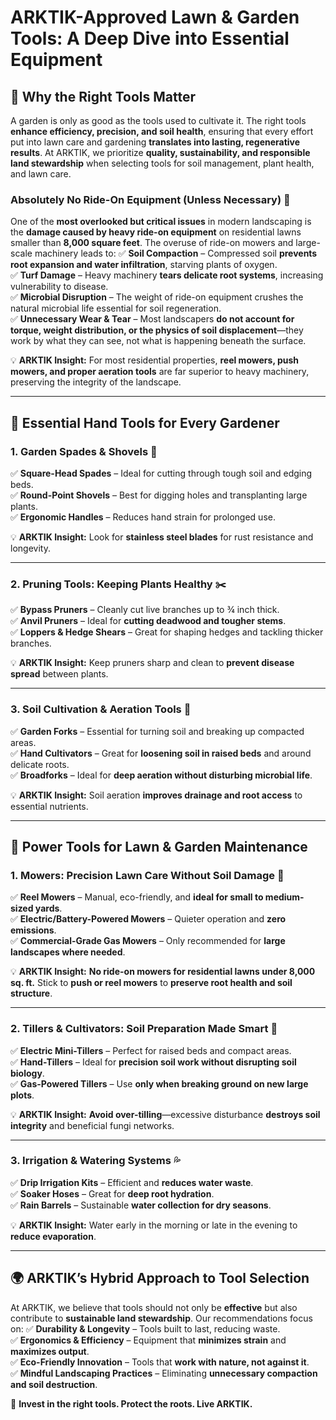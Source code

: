 # ARKTIK-Approved Lawn & Garden Tools: A Deep Dive into Essential Equipment

## 🌱 Why the Right Tools Matter
A garden is only as good as the tools used to cultivate it. The right tools **enhance efficiency, precision, and soil health**, ensuring that every effort put into lawn care and gardening **translates into lasting, regenerative results**. At ARKTIK, we prioritize **quality, sustainability, and responsible land stewardship** when selecting tools for soil management, plant health, and lawn care.

### **Absolutely No Ride-On Equipment (Unless Necessary)** 🚫
One of the **most overlooked but critical issues** in modern landscaping is the **damage caused by heavy ride-on equipment** on residential lawns smaller than **8,000 square feet**. The overuse of ride-on mowers and large-scale machinery leads to:
✅ **Soil Compaction** – Compressed soil **prevents root expansion and water infiltration**, starving plants of oxygen.  
✅ **Turf Damage** – Heavy machinery **tears delicate root systems**, increasing vulnerability to disease.  
✅ **Microbial Disruption** – The weight of ride-on equipment crushes the natural microbial life essential for soil regeneration.  
✅ **Unnecessary Wear & Tear** – Most landscapers **do not account for torque, weight distribution, or the physics of soil displacement**—they work by what they can see, not what is happening beneath the surface.  

💡 **ARKTIK Insight:** For most residential properties, **reel mowers, push mowers, and proper aeration tools** are far superior to heavy machinery, preserving the integrity of the landscape.

---

## 🏡 **Essential Hand Tools for Every Gardener**

### **1. Garden Spades & Shovels** 🔄
✅ **Square-Head Spades** – Ideal for cutting through tough soil and edging beds.  
✅ **Round-Point Shovels** – Best for digging holes and transplanting large plants.  
✅ **Ergonomic Handles** – Reduces hand strain for prolonged use.  

💡 **ARKTIK Insight:** Look for **stainless steel blades** for rust resistance and longevity.

---

### **2. Pruning Tools: Keeping Plants Healthy** ✂️
✅ **Bypass Pruners** – Cleanly cut live branches up to ¾ inch thick.  
✅ **Anvil Pruners** – Ideal for **cutting deadwood and tougher stems**.  
✅ **Loppers & Hedge Shears** – Great for shaping hedges and tackling thicker branches.  

💡 **ARKTIK Insight:** Keep pruners sharp and clean to **prevent disease spread** between plants.

---

### **3. Soil Cultivation & Aeration Tools** 🌿
✅ **Garden Forks** – Essential for turning soil and breaking up compacted areas.  
✅ **Hand Cultivators** – Great for **loosening soil in raised beds** and around delicate roots.  
✅ **Broadforks** – Ideal for **deep aeration without disturbing microbial life**.  

💡 **ARKTIK Insight:** Soil aeration **improves drainage and root access** to essential nutrients.

---

## 🚜 **Power Tools for Lawn & Garden Maintenance**

### **1. Mowers: Precision Lawn Care Without Soil Damage** 🌾
✅ **Reel Mowers** – Manual, eco-friendly, and **ideal for small to medium-sized yards**.  
✅ **Electric/Battery-Powered Mowers** – Quieter operation and **zero emissions**.  
✅ **Commercial-Grade Gas Mowers** – Only recommended for **large landscapes where needed**.  

💡 **ARKTIK Insight:** **No ride-on mowers for residential lawns under 8,000 sq. ft.** Stick to **push or reel mowers** to **preserve root health and soil structure**.

---

### **2. Tillers & Cultivators: Soil Preparation Made Smart** 🚜
✅ **Electric Mini-Tillers** – Perfect for raised beds and compact areas.  
✅ **Hand-Tillers** – Ideal for **precision soil work without disrupting soil biology**.  
✅ **Gas-Powered Tillers** – Use **only when breaking ground on new large plots**.  

💡 **ARKTIK Insight:** **Avoid over-tilling**—excessive disturbance **destroys soil integrity** and beneficial fungi networks.

---

### **3. Irrigation & Watering Systems** 💦
✅ **Drip Irrigation Kits** – Efficient and **reduces water waste**.  
✅ **Soaker Hoses** – Great for **deep root hydration**.  
✅ **Rain Barrels** – Sustainable **water collection for dry seasons**.  

💡 **ARKTIK Insight:** Water early in the morning or late in the evening to **reduce evaporation**.

---

## 🌍 **ARKTIK’s Hybrid Approach to Tool Selection**
At ARKTIK, we believe that tools should not only be **effective** but also contribute to **sustainable land stewardship**. Our recommendations focus on:
✅ **Durability & Longevity** – Tools built to last, reducing waste.  
✅ **Ergonomics & Efficiency** – Equipment that **minimizes strain** and **maximizes output**.  
✅ **Eco-Friendly Innovation** – Tools that **work with nature, not against it**.  
✅ **Mindful Landscaping Practices** – Eliminating **unnecessary compaction and soil destruction**.

🌱 **Invest in the right tools. Protect the roots. Live ARKTIK.**

